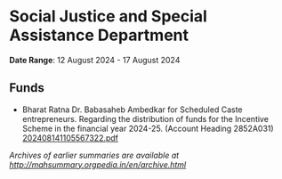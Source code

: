 # Social Justice and Special Assistance Department

**Date Range**: 12 August 2024 - 17 August 2024


## Funds
- Bharat Ratna Dr. Babasaheb Ambedkar for Scheduled Caste entrepreneurs. Regarding the distribution of funds for the Incentive Scheme in the financial year 2024-25. (Account Heading 2852A031)\
  [202408141105567322.pdf](https://gr.maharashtra.gov.in/Site/Upload/Government%20Resolutions/English/202408141105567322.pdf)


*Archives of earlier summaries are available at http://mahsummary.orgpedia.in/en/archive.html*